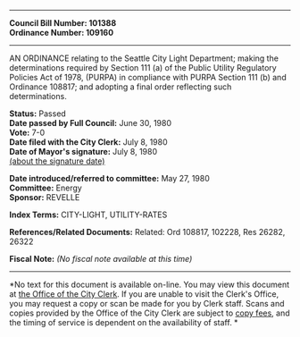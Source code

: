 * * * * *  
  
**Council Bill Number: [](#h0)[](#h2)101388**   
**Ordinance Number: 109160**  
  
* * * * *  
  
AN ORDINANCE relating to the Seattle City Light Department; making the determinations required by Section 111 (a) of the Public Utility Regulatory Policies Act of 1978, (PURPA) in compliance with PURPA Section 111 (b) and Ordinance 108817; and adopting a final order reflecting such determinations.  
  
**Status:** Passed   
**Date passed by Full Council:** June 30, 1980   
**Vote:** 7-0   
**Date filed with the City Clerk:** July 8, 1980   
**Date of Mayor's signature:** July 8, 1980   
[(about the signature date)](/~public/approvaldate.htm)   
  
  
**Date introduced/referred to committee:** May 27, 1980   
**Committee:** Energy   
**Sponsor:** REVELLE   
  
**Index Terms:** CITY-LIGHT, UTILITY-RATES  
  
**References/Related Documents:** Related: Ord 108817, 102228, Res 26282, 26322  
  
**Fiscal Note:** *(No fiscal note available at this time)*  
  
* * * * *  
  
*No text for this document is available on-line. You may view this document at [the Office of the City Clerk](http://www.seattle.gov/leg/clerk/contactUs.htm). If you are unable to visit the Clerk's Office, you may request a copy or scan be made for you by Clerk staff. Scans and copies provided by the Office of the City Clerk are subject to [copy fees](http://clerk.seattle.gov/~public/clerkfees.htm), and the timing of service is dependent on the availability of staff. *  
  
  
